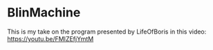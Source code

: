 # BlinMachine


This is my take on the program presented by LifeOfBoris in this video: https://youtu.be/FMIZEfjYmtM

